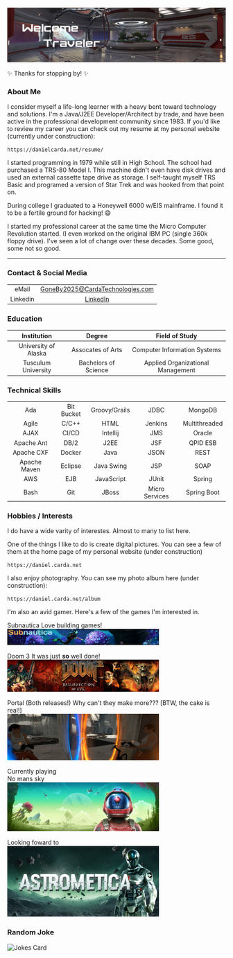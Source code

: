 ![Welcome](images/TopMainBanner.png)  

✨  Thanks for stopping by!  ✨

### About Me

I consider myself a life-long learner with a heavy bent toward technology and solutions.  I'm a Java/J2EE Developer/Architect by trade, and have been active in the professional development community since 1983.  If you'd like to review my career you can check out my resume at my personal website (currently under construction):

    https://danielcarda.net/resume/
    
I started programming in 1979 while still in High School.  The school had purchased a TRS-80 Model I.  This machine didn't even have disk drives and used an external cassette tape drive as storage.  I self-taught myself TRS Basic and programed a version of Star Trek and was hooked from that point on.

During college I graduated to a Honeywell 6000 w/EIS mainframe.  I found it to be a fertile ground for hacking!  😄

I started my professional career at the same time the Micro Computer Revolution started.  (I even worked on the original IBM PC (single 360k floppy drive).  I've seen a lot of change over these decades.  Some good, some not so good.

----

### Contact & Social Media
<div align="center">

|                      |                                |
|:-----------:|:--------------------:|
| eMail     | GoneBy2025@CardaTechnologies.com  |
| Linkedin | [LinkedIn](https://www.linkedin.com/in/danielcarda) |

</div>



### Education
<div align="center">

| Institution          | Degree               | Field of Study                    |
|:--------------------:|:--------------------:|:---------------------------------:|
| University of Alaska | Assocates of Arts    | Computer Information Systems      | 
| Tusculum University  | Bachelors of Science | Applied Organizational Management |

</div>

### Technical Skills

<div align="center">

|              |            |                                |               |             |
|:------------:|:----------:|:------------------------------:|:-------------:|:-----------:|
| Ada          | Bit Bucket | Groovy/Grails | JDBC           | MongoDB       | Spring MVC  |
| Agile        | C/C++      | HTML          | Jenkins        | Multithreaded | SCRUM       |
| AJAX         | CI/CD      | Intellij      | JMS            | Oracle        | SQL         |
| Apache Ant   | DB/2       | J2EE          | JSF            | QPID ESB      | WebLogic    |
| Apache CXF   | Docker     | Java          | JSON           | REST          | WebSphere   |
| Apache Maven | Eclipse    | Java Swing    | JSP            | SOAP          | Wildfly     |
| AWS          | EJB        | JavaScript    | JUnit          | Spring        | XML         |
| Bash         | Git        | JBoss         | Micro Services | Spring Boot   |             |

</div>

### Hobbies / Interests

I do have a wide varity of interestes.  Almost to many to list here.  

One of the things I like to do is create digital pictures.  You can see a few of them at the home page of my personal website  (under construction)

    https://daniel.carda.net

I also enjoy photography.  You can see my photo album here (under construction):

    https://daniel.carda.net/album

I'm also an avid gamer.  Here's a few of the games I'm interested in.

Subnautica
Love building games!<br>
<img src="images/SubnauticaBanner.png" width="350">

Doom 3
It was just <b>so</b> well done!<br>
<img src="images/Doom3Banner.png" width="350">

Portal (Both releases!)
Why can't they make more???  [BTW, the cake is real!]<br>
<img src="images/PortalBanner.png" width="350">

Currently playing<br>
No mans sky<br>
<img src="images/NMSBanner.png" width="350">

Looking foward to<br>
<img src="images/AstrometicaBanner.png" width="350">

### Random Joke

![Jokes Card](https://readme-jokes.vercel.app/api)



<!--
**dcarda/dcarda** is a ✨ _special_ ✨ repository because its `README.md` (this file) appears on your GitHub profile.

Here are some ideas to get you started:

- 🔭 I’m currently working on ...
- 🌱 I’m currently learning ...
- 👯 I’m looking to collaborate on ...
- 🤔 I’m looking for help with ...
- 💬 Ask me about ...
- 📫 How to reach me: ...
- 😄 Pronouns: ...
- ⚡ Fun fact: ...
-->
